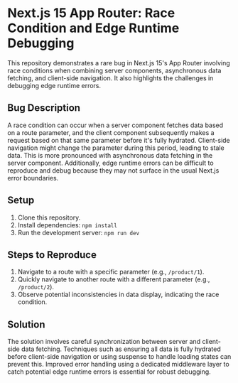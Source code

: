 # Next.js 15 App Router: Race Condition and Edge Runtime Debugging
This repository demonstrates a rare bug in Next.js 15's App Router involving race conditions when combining server components, asynchronous data fetching, and client-side navigation. It also highlights the challenges in debugging edge runtime errors.

## Bug Description
A race condition can occur when a server component fetches data based on a route parameter, and the client component subsequently makes a request based on that same parameter before it's fully hydrated.  Client-side navigation might change the parameter during this period, leading to stale data.  This is more pronounced with asynchronous data fetching in the server component.
Additionally, edge runtime errors can be difficult to reproduce and debug because they may not surface in the usual Next.js error boundaries.

## Setup
1. Clone this repository.
2. Install dependencies: `npm install`
3. Run the development server: `npm run dev`

## Steps to Reproduce
1. Navigate to a route with a specific parameter (e.g., `/product/1`).
2. Quickly navigate to another route with a different parameter (e.g., `/product/2`).
3. Observe potential inconsistencies in data display, indicating the race condition.

## Solution
The solution involves careful synchronization between server and client-side data fetching.  Techniques such as ensuring all data is fully hydrated before client-side navigation or using suspense to handle loading states can prevent this.  Improved error handling using a dedicated middleware layer to catch potential edge runtime errors is essential for robust debugging.
